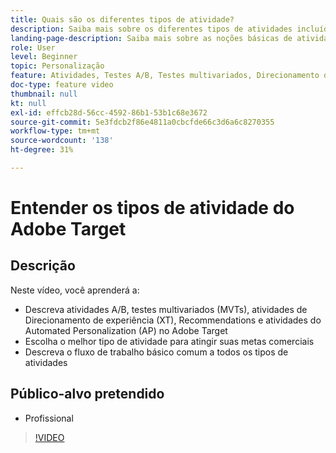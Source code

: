 ```yaml
---
title: Quais são os diferentes tipos de atividade?
description: Saiba mais sobre os diferentes tipos de atividades incluídos no Adobe Target e como podem ajudar a atingir suas metas. Assista a este vídeo para saber mais sobre noções básicas das atividades A/B, Testes multivariados (MVTs), Direcionamento de experiência (XT), Recommendations e atividades do Automated Personalization (AP).
landing-page-description: Saiba mais sobre as noções básicas de atividades A/B, testes multivariados, atividades de Direcionamento de experiência, Recommendations e atividades do Automated Personalization.
role: User
level: Beginner
topic: Personalização
feature: Atividades, Testes A/B, Testes multivariados, Direcionamento de experiência, Recommendations, Automated Personalization, Visual Experience Composer (VEC)
doc-type: feature video
thumbnail: null
kt: null
exl-id: effcb28d-56cc-4592-86b1-53b1c68e3672
source-git-commit: 5e3fdcb2f86e4811a0cbcfde66c3d6a6c8270355
workflow-type: tm+mt
source-wordcount: '138'
ht-degree: 31%

---
```


# Entender os tipos de atividade do Adobe Target

## Descrição

Neste vídeo, você aprenderá a:

* Descreva atividades A/B, testes multivariados (MVTs), atividades de Direcionamento de experiência (XT), Recommendations e atividades do Automated Personalization (AP) no Adobe Target
* Escolha o melhor tipo de atividade para atingir suas metas comerciais
* Descreva o fluxo de trabalho básico comum a todos os tipos de atividades

## Público-alvo pretendido

* Profissional

>[!VIDEO](https://video.tv.adobe.com/v/17386/?quality=12)
